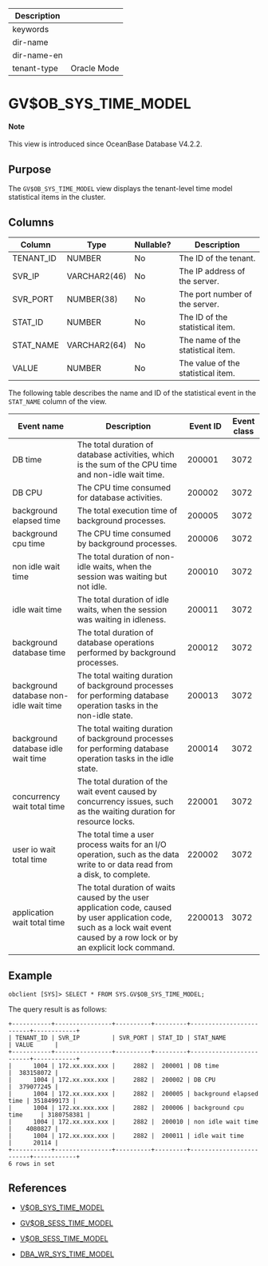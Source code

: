 | Description ||
|---|---|
| keywords ||
| dir-name ||
| dir-name-en ||
| tenant-type | Oracle Mode |

# GV$OB_SYS_TIME_MODEL

<main id="notice" type='explain'>
<h4>Note</h4>
<p>This view is introduced since OceanBase Database V4.2.2. </p>
</main>

## Purpose

The `GV$OB_SYS_TIME_MODEL` view displays the tenant-level time model statistical items in the cluster.

## Columns

| **Column** | **Type** | **Nullable?** | **Description** |
|------------|-------------|---------------------|----------------------------------------|
| TENANT_ID | NUMBER | No | The ID of the tenant. |
| SVR_IP | VARCHAR2(46) | No | The IP address of the server. |
| SVR_PORT | NUMBER(38) | No | The port number of the server. |
| STAT_ID | NUMBER | No | The ID of the statistical item. |
| STAT_NAME | VARCHAR2(64) | No | The name of the statistical item. |
| VALUE | NUMBER | No | The value of the statistical item. |

The following table describes the name and ID of the statistical event in the `STAT_NAME` column of the view.

| Event name | Description | Event ID | Event class |
| ------------|------|------------|----------------|
| DB time | The total duration of database activities, which is the sum of the CPU time and non-idle wait time. | 200001 | 3072 |
| DB CPU | The CPU time consumed for database activities. | 200002 | 3072 |
| background elapsed time | The total execution time of background processes. | 200005 | 3072 |
| background cpu time | The CPU time consumed by background processes. | 200006 | 3072 |
| non idle wait time | The total duration of non-idle waits, when the session was waiting but not idle. | 200010 | 3072 |
| idle wait time | The total duration of idle waits, when the session was waiting in idleness. | 200011 | 3072 |
| background database time | The total duration of database operations performed by background processes. | 200012 | 3072 |
| background database non-idle wait time | The total waiting duration of background processes for performing database operation tasks in the non-idle state. | 200013 | 3072 |
| background database idle wait time | The total waiting duration of background processes for performing database operation tasks in the idle state. | 200014 | 3072 |
| concurrency wait total time | The total duration of the wait event caused by concurrency issues, such as the waiting duration for resource locks. | 220001 | 3072 |
| user io wait total time | The total time a user process waits for an I/O operation, such as the data write to or data read from a disk, to complete. | 220002 | 3072 |
| application wait total time | The total duration of waits caused by the user application code, caused by user application code, such as a lock wait event caused by a row lock or by an explicit lock command. | 2200013 | 3072 |

## Example

```shell
obclient [SYS]> SELECT * FROM SYS.GV$OB_SYS_TIME_MODEL;
```

The query result is as follows:

```shell
+-----------+----------------+----------+---------+-------------------------+------------+
| TENANT_ID | SVR_IP         | SVR_PORT | STAT_ID | STAT_NAME               | VALUE      |
+-----------+----------------+----------+---------+-------------------------+------------+
|      1004 | 172.xx.xxx.xxx |     2882 |  200001 | DB time                 |  383158072 |
|      1004 | 172.xx.xxx.xxx |     2882 |  200002 | DB CPU                  |  379077245 |
|      1004 | 172.xx.xxx.xxx |     2882 |  200005 | background elapsed time | 3518499173 |
|      1004 | 172.xx.xxx.xxx |     2882 |  200006 | background cpu time     | 3180758381 |
|      1004 | 172.xx.xxx.xxx |     2882 |  200010 | non idle wait time      |    4080827 |
|      1004 | 172.xx.xxx.xxx |     2882 |  200011 | idle wait time          |      20114 |
+-----------+----------------+----------+---------+-------------------------+------------+
6 rows in set
```

## References

* [V$OB_SYS_TIME_MODEL](17100.v-ob_sys_time_model-of-oracle-mode.md)

* [GV$OB_SESS_TIME_MODEL](16800.gv-ob_sess_time_model-of-oracle-mode.md)

* [V$OB_SESS_TIME_MODEL](16900.v-ob_sess_time_model-of-oracle-mode.md)

* [DBA_WR_SYS_TIME_MODEL](../200.dictionary-view-of-oracle-mode/33100.dba_wr_sys_time_model-of-oracle-mode.md)

